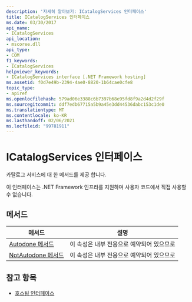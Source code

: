 ```yaml
---
description: '자세히 알아보기: ICatalogServices 인터페이스'
title: ICatalogServices 인터페이스
ms.date: 03/30/2017
api_name:
- ICatalogServices
api_location:
- mscoree.dll
api_type:
- COM
f1_keywords:
- ICatalogServices
helpviewer_keywords:
- ICatalogServices interface [.NET Framework hosting]
ms.assetid: f0d7e49b-2394-4ae0-8820-1b64cae0cfe8
topic_type:
- apiref
ms.openlocfilehash: 579ad06e3388c6b7397b68e95fd8f9a2d4d2f29f
ms.sourcegitcommit: ddf7edb67715a5b9a45e3dd44536dabc153c1de0
ms.translationtype: MT
ms.contentlocale: ko-KR
ms.lasthandoff: 02/06/2021
ms.locfileid: "99781911"
---
```

# <a name="icatalogservices-interface"></a>ICatalogServices 인터페이스

카탈로그 서비스에 대 한 메서드를 제공 합니다.  
  
 이 인터페이스는 .NET Framework 인프라를 지원하며 사용자 코드에서 직접 사용할 수 없습니다.  
  
## <a name="methods"></a>메서드  
  
|메서드|설명|  
|------------|-----------------|  
|[Autodone 메서드](icatalogservices-autodone-method.md)|이 속성은 내부 전용으로 예약되어 있으므로|  
|[NotAutodone 메서드](icatalogservices-notautodone-method.md)|이 속성은 내부 전용으로 예약되어 있으므로|  
  
## <a name="see-also"></a>참고 항목

- [호스팅 인터페이스](hosting-interfaces.md)
